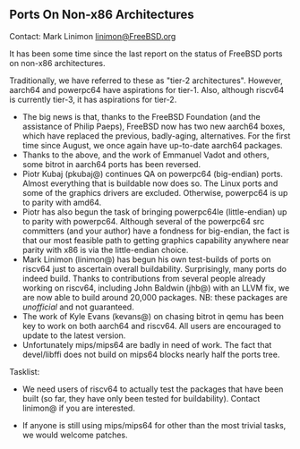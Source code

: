 ## Ports On Non-x86 Architectures ##

Contact: Mark Linimon <linimon@FreeBSD.org>

It has been some time since the last report on the status of FreeBSD
ports on non-x86 architectures.

Traditionally, we have referred to these as "tier-2 architectures".
However, aarch64 and powerpc64 have aspirations for tier-1.  Also,
although riscv64 is currently tier-3, it has aspirations for tier-2.

  * The big news is that, thanks to the FreeBSD Foundation (and the
    assistance of Philip Paeps), FreeBSD now has two new aarch64 boxes,
    which have replaced the previous, badly-aging, alternatives.  For
    the first time since August, we once again have up-to-date aarch64
    packages.
  * Thanks to the above, and the work of Emmanuel Vadot and others, some
    bitrot in aarch64 ports has been reversed.
  * Piotr Kubaj (pkubaj@) continues QA on powerpc64 (big-endian) ports.
    Almost everything that is buildable now does so.  The Linux ports and
    some of the graphics drivers are excluded.  Otherwise, powerpc64 is
    up to parity with amd64.
  * Piotr has also begun the task of bringing powerpc64le (little-endian)
    up to parity with powerpc64.  Although several of the powerpc64 src
    committers (and your author) have a fondness for big-endian, the fact
    is that our most feasible path to getting graphics capability anywhere
    near parity with x86 is via the little-endian choice.
  * Mark Linimon (linimon@) has begun his own test-builds of ports on
    riscv64 just to ascertain overall buildability.  Surprisingly, many
    ports do indeed build.  Thanks to contributions from several people
    already working on riscv64, including John Baldwin (jhb@) with an LLVM
    fix, we are now able to build around 20,000 packages.  NB: these packages
    are *unofficial* and not guaranteed.
  * The work of Kyle Evans (kevans@) on chasing bitrot in qemu has been key
    to work on both aarch64 and riscv64.  All users are encouraged to
    update to the latest version.
  * Unfortunately mips/mips64 are badly in need of work.  The fact that
    devel/libffi does not build on mips64 blocks nearly half the ports
    tree.

Tasklist:

  * We need users of riscv64 to actually test the packages that have been
    built (so far, they have only been tested for buildability).  Contact
    linimon@ if you are interested.

  * If anyone is still using mips/mips64 for other than the most trivial
    tasks, we would welcome patches.
